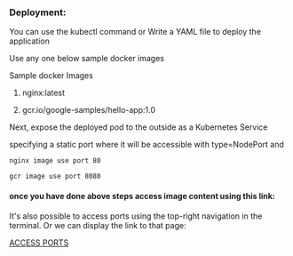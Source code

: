 
### Deployment:

You can use the kubectl command or Write a YAML file to deploy the application

Use any one below sample docker images

Sample docker Images

1. nginx:latest

2. gcr.io/google-samples/hello-app:1.0

Next, expose the deployed pod to the outside as a Kubernetes Service

specifying a static port where it will be accessible with type=NodePort and

  `nginx image use port 80`

  `gcr image use port 8080`


#### once you have done above steps access image content using this link:


It's also possible to access ports using the top-right navigation in the terminal.
Or we can display the link to that page:

[ACCESS PORTS]({{TRAFFIC_SELECTOR}})
